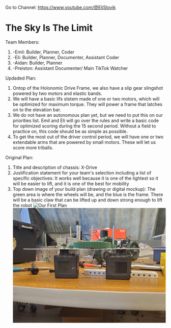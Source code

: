 Go to Channel: https://www.youtube.com/@EliSlovik


# The Sky Is The Limit
Team Members:
1. -Emil: Builder, Planner, Coder
2. -Eli: Builder, Planner, Documenter, Assistant Coder
3. -Aidan: Builder, Planner
4. -Preiston: Assistant Documenter/ Main TikTok Watcher

Updaded Plan:

1. Ontop of the Holonomic Drive Frame, we also have a slip gear slingshot powered by two motors and elastic bands.
2. We will have a basic lifs ststem made of one or two motors, which will be optimized for maximum torque. They will power a frame that latches on to the elevation bar.
3. We do not have an autonomous plan yet, but we need to put this on our priorities list. Emil and Eli will go over the rules and write a basic code for optimized scoring during the 15 second period. Without a field to practice on, this code should be as simple as possible.
4. To get the most out of the driver control period, we will have one or two extendable arms that are powered by small motors. These will let us score more triballs.



Original Plan:

1. Title and description of chassis: X-Drive
2. Justification statement for your team's selection including a list of specific objectives: It works well because it is one of the lightest so it will be easier to lift, and it is one of the best for mobility
3. Top down image of your build plan (drawing or digital mockup): The green area is where the wheels will be, and the blue is the frame. There will be a basic claw that can be lifted up and down strong enough to lift the robot
![Our First Plan](https://github.com/Emil-Gruenwald/Robotics23-24/blob/main/images/Plan01.jpg?raw=true)
![description](https://github.com/Emil-Gruenwald/The_Sky_Is_The_Limit/blob/main/20231004_125755.jpg?raw=true)

